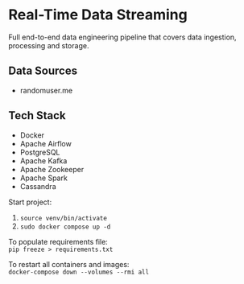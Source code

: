# Real-Time Data Streaming
Full end-to-end data engineering pipeline that covers data ingestion, processing and storage.

## Data Sources
- randomuser.me

## Tech Stack
- Docker
- Apache Airflow
- PostgreSQL
- Apache Kafka
- Apache Zookeeper
- Apache Spark
- Cassandra

Start project:  
1. `source venv/bin/activate`  
2. `sudo docker compose up -d`

To populate requirements file:  
`pip freeze > requirements.txt`

To restart all containers and images:  
`docker-compose down --volumes --rmi all`
